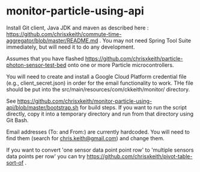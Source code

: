 # monitor-particle-using-api

Install Git client, Java JDK and maven as described here : https://github.com/chrisxkeith/commute-time-aggregator/blob/master/README.md . You may not need Spring Tool Suite immediately, but will need it to do any development. 

Assumes that you have flashed https://github.com/chrisxkeith/particle-photon-sensor-test-bed onto one or more Particle microcontrollers.

You will need to create and install a Google Cloud Platform credential file (e.g., client_secret.json) in order for the email functionality to work. THe file should be put into the src/main/resources/com/ckkeith/monitor/ directory.

See https://github.com/chrisxkeith/monitor-particle-using-api/blob/master/bootstrap.sh for build steps. If you want to run the script directly, copy it into a temporary directory and run from that directory using Git Bash.

Email addresses (To: and From:) are currently hardcoded. You will need to find them (search for chris.keith@gmail.com) and change them.

If you want to convert 'one sensor data point point row' to 'multiple sensors data points per row' you can try https://github.com/chrisxkeith/pivot-table-sort-of .

